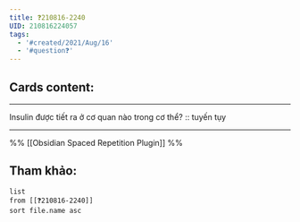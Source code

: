 ```yaml
---
title: ❓210816-2240
UID: 210816224057
tags:
  - '#created/2021/Aug/16'
  - '#question❓'
---
```


## Cards content:
---

Insulin được tiết ra ở cơ quan nào trong cơ thể? :: tuyến tụy
<!--SR:!2021-08-20,4,270-->

---
%%
[[Obsidian Spaced Repetition Plugin]]
%%

## Tham khảo:
```dataview
list
from [[❓210816-2240]]
sort file.name asc
```